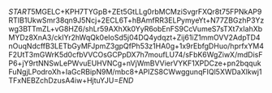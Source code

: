 $START$5MGELC+KPH7TYGpB+ZEt5GtLLg0rbMCMziSvgrFXQr8t75FPNkAP9RTIB1UkwSmr38qn9J5Ncj+2ECL6T+hBAmfRR3ELPymyeYt+N77ZBGzhP3Yzwg3BTTmZL+vG8HZ6/shLr59AXhXk0YyR6obEnFS9CcVumeS7sTXt7xIahXbMYDz8XnA3/ckIYr2hWqQk0eIoSd5j04DQ4ydqzt+Zij61iZ1mmOVV2AdpTD4nOuqNdcffB3LETbGyMFJpmZ3gpQfPh53z1HA0g+1x9rEbfgDHuo/hprfxYM4F2UtT3mGWrK5d0cfbVVCOsGCPpDX7h7moufLU74/sFbK6WgZiwX/mdDisFP6+jY9rtNNSwLePWvuEUHVNCg+nVjWmBVVierVYKF1XPDCze+pn2bqqukFuNgjLPodroXh+IaGcRBipN9M/mbc8+APIZS8CWwggunqFIQl5XWDaXlkwj1TFxNEBZchDzusA4iw+HjtuYJU=$END$